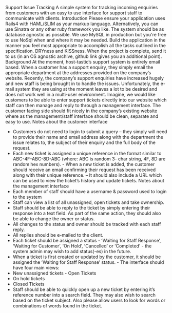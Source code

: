Support Issue Tracking
A simple system for tracking incoming enquiries from customers with an easy to use interface for support staff to
communicate with clients.
Introduction
Please ensure your application uses Rails4 with HAML/SLIM as your markup language. Alternatively, you can use Sinatra
or any other ruby framework you like. The system should be as database agnostic as possible. We use MySQL in
production but you're free to use NoSql when and where it may be needed.
Build the application in the manner you feel most appropriate to accomplish all the tasks outlined in the specification.
DRYness and KISSness.
When the project is complete, send it to us (in an OS agnostic archive, github link gives you an additional point).
Background
At the moment, host-tasticʼs support system is entirely email based. When a customer has a support enquiry, they simply
email the appropriate department at the addresses provided on the company’s website. Recently, the company’s support
enquiries have increased hugely and new staff is being brought in to handle the issues. Unfortunately, the e-mail system
they are using at the moment leaves a lot to be desired and does not work well in a multi-user environment.
Imagine, we would like customers to be able to enter support tickets directly into our website which staff can then manage
and reply to through a management interface. The customer facing side should fit nicely in the company’s existing
website where as the management/staff interface should be clean, separate and easy to use.
Notes about the customer interface
- Customers do not need to login to submit a query – they simply will need to provide their name and email address along
with the department the issue relates to, the subject of their enquiry and the full body of the request.
- Each new ticket is assigned a unique reference in the format similar to ABC-4F-ABC-8D-ABC (where: ABC is random 3-
char string, 4F, 8D are random hex numbers). - When a new ticket is added, the customer should receive an email
confirming their request has been received along with their unique reference.
– It should also include a URL which can be used to view the ticket’s history and update tickets.
Notes about the management interface
- Each member of staff should have a username & password used to login to the system
- Staff can view a list of all unassigned, open tickets and take ownership.
- Staff should be able to reply to the ticket by simply entering their response into a text field. As part of the same action,
they should also be able to change the owner or status.
- All changes to the status and owner should be tracked with each staff reply.
- All replies should be e-mailed to the client.
- Each ticket should be assigned a status - ʻWaiting for Staff Responseʼ, ʻWaiting for Customerʼ, ʻOn Holdʼ, ʻCancelledʼ or
ʻCompletedʼ - the system admin may wish to add status(-es) in the future.
- When a ticket is first created or updated by the customer, it should be assigned the ʻWaiting for Staff Responseʼ status. -
The interface should have four main views:
- New unassigned tickets - Open Tickets
- On hold tickets
- Closed Tickets
- Staff should be able to quickly open up a new ticket by entering itʼs reference number into a search field. They may also
wish to search based on the ticket subject. Also please allow users to look for words or combinations of words found in
the ticket.

